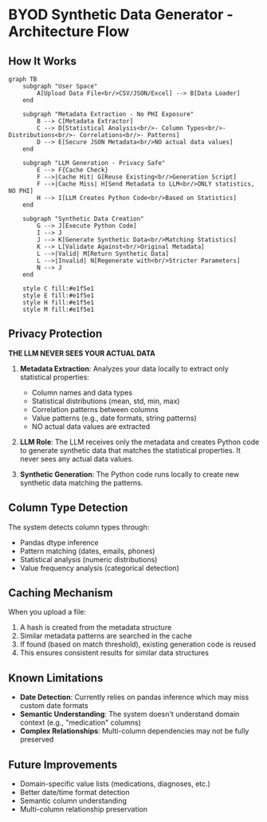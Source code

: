 # BYOD Synthetic Data Generator - Architecture Flow

## How It Works

```mermaid
graph TB
    subgraph "User Space"
        A[Upload Data File<br/>CSV/JSON/Excel] --> B[Data Loader]
    end

    subgraph "Metadata Extraction - No PHI Exposure"
        B --> C[Metadata Extractor]
        C --> D[Statistical Analysis<br/>- Column Types<br/>- Distributions<br/>- Correlations<br/>- Patterns]
        D --> E[Secure JSON Metadata<br/>NO actual data values]
    end

    subgraph "LLM Generation - Privacy Safe"
        E --> F{Cache Check}
        F -->|Cache Hit| G[Reuse Existing<br/>Generation Script]
        F -->|Cache Miss| H[Send Metadata to LLM<br/>ONLY statistics, NO PHI]
        H --> I[LLM Creates Python Code<br/>Based on Statistics]
    end

    subgraph "Synthetic Data Creation"
        G --> J[Execute Python Code]
        I --> J
        J --> K[Generate Synthetic Data<br/>Matching Statistics]
        K --> L[Validate Against<br/>Original Metadata]
        L -->|Valid| M[Return Synthetic Data]
        L -->|Invalid| N[Regenerate with<br/>Stricter Parameters]
        N --> J
    end

    style C fill:#e1f5e1
    style E fill:#e1f5e1
    style H fill:#e1f5e1
    style M fill:#e1f5e1
```

## Privacy Protection

**THE LLM NEVER SEES YOUR ACTUAL DATA**

1. **Metadata Extraction**: Analyzes your data locally to extract only statistical properties:
   - Column names and data types
   - Statistical distributions (mean, std, min, max)
   - Correlation patterns between columns
   - Value patterns (e.g., date formats, string patterns)
   - NO actual data values are extracted

2. **LLM Role**: The LLM receives only the metadata and creates Python code to generate synthetic data that matches the statistical properties. It never sees any actual data values.

3. **Synthetic Generation**: The Python code runs locally to create new synthetic data matching the patterns.

## Column Type Detection

The system detects column types through:
- Pandas dtype inference
- Pattern matching (dates, emails, phones)
- Statistical analysis (numeric distributions)
- Value frequency analysis (categorical detection)

## Caching Mechanism

When you upload a file:
1. A hash is created from the metadata structure
2. Similar metadata patterns are searched in the cache
3. If found (based on match threshold), existing generation code is reused
4. This ensures consistent results for similar data structures

## Known Limitations

- **Date Detection**: Currently relies on pandas inference which may miss custom date formats
- **Semantic Understanding**: The system doesn't understand domain context (e.g., "medication" columns)
- **Complex Relationships**: Multi-column dependencies may not be fully preserved

## Future Improvements

- Domain-specific value lists (medications, diagnoses, etc.)
- Better date/time format detection
- Semantic column understanding
- Multi-column relationship preservation